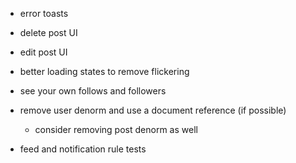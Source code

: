 - error toasts
- delete post UI
- edit post UI
- better loading states to remove flickering

- see your own follows and followers


- remove user denorm and use a document reference (if possible)
    - consider removing post denorm as well
- feed and notification rule tests
